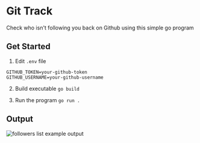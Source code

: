 # Git Track
Check who isn't following you back on Github using this simple go program

## Get Started

1. Edit `.env` file
```
GITHUB_TOKEN=your-github-token
GITHUB_USERNAME=your-github-username
```

2. Build executable
```go build```

3. Run the program
```go run .```

## Output
<img src="https://i.imgur.com/5ySXO6y.png" alt="followers list example output">